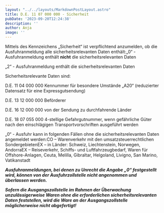 ```yaml
---
layout: "../../layouts/MarkdownPostLayout.astro"
title: D.E. 11 07 000 000 - Sicherheit
pubDate: '2023-09-20T12:24:38'
description: ''
author: Anja
image: ''
---
```


Mittels des Kennzeichens „Sicherheit“ ist verpflichtend anzumelden, ob die Ausfuhranmeldung alle sicherheitsrelevanten Daten enthält:„0“ - Ausfuhranmeldung enthält **nicht** die sicherheitsrelevanten Daten

„2“ - Ausfuhranmeldung enthält die sicherheitsrelevanten Daten

Sicherheitsrelevante Daten sind:

D.E. 11 04 000 000 Kennummer für besondere Umstände „A20“ (reduzierter Datensatz für eine Expressgutsendung)

D.E. 13 12 000 000 Beförderer

D.E. 16 12 000 000 von der Sendung zu durchfahrende Länder

D.E. 18 07 055 000 4-stellige Gefahrgutnummer, wenn gefährliche Güter nach den einschlägigen Transportvorschriften ausgeführt werden

„0“ - Ausfuhr kann in folgenden Fällen ohne die sicherheitsrelevanten Daten angemeldet werden:CO – Warenverkehr mit den umsatzsteuerrechtlichen SondergebietenEX – in Länder: Schweiz, Liechtenstein, Norwegen, AndorraEX – Reiseverkehr, Schiffs- und Luftfahrzeugbedarf, Waren für Offshore-Anlagen, Ceuta, Melilla, Gibraltar, Helgoland, Livigno, San Marino, Vatikanstadt

***Ausfuhranmeldungen, bei denen zu Unrecht die Angabe „0“ festgestellt wird, können von der Ausfuhrzollstelle nicht angenommen und überlassen werden.***

***Sofern die Ausgangszollstelle im Rahmen der Überwachung unzulässigerweise Waren ohne die erforderlichen sicherheitsrelevanten Daten feststellen, wird die Ware an der Ausgangszollstelle möglicherweise nicht abgefertigt!***